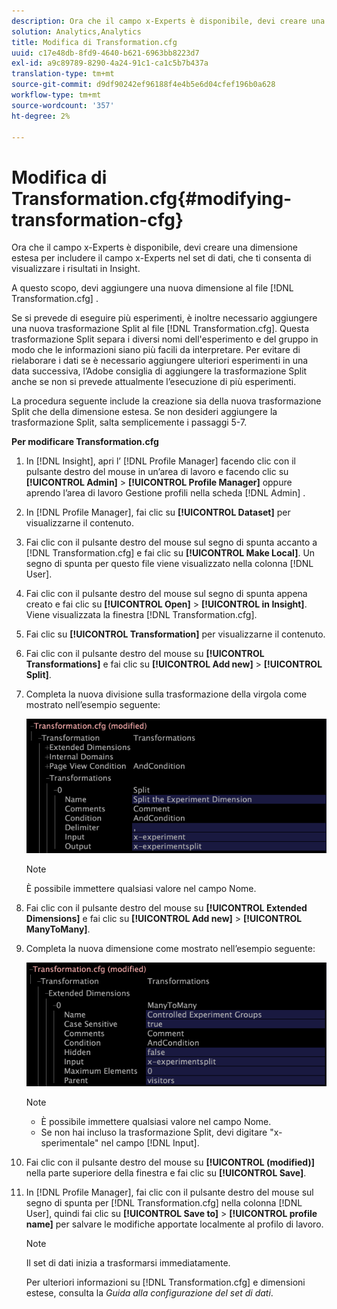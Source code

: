 ```yaml
---
description: Ora che il campo x-Experts è disponibile, devi creare una dimensione estesa per includere il campo x-Experts nel set di dati, che ti consenta di visualizzare i risultati in Insight.
solution: Analytics,Analytics
title: Modifica di Transformation.cfg
uuid: c17e48db-8fd9-4640-b621-6963bb8223d7
exl-id: a9c89789-8290-4a24-91c1-ca1c5b7b437a
translation-type: tm+mt
source-git-commit: d9df90242ef96188f4e4b5e6d04cfef196b0a628
workflow-type: tm+mt
source-wordcount: '357'
ht-degree: 2%

---
```


# Modifica di Transformation.cfg{#modifying-transformation-cfg}

Ora che il campo x-Experts è disponibile, devi creare una dimensione estesa per includere il campo x-Experts nel set di dati, che ti consenta di visualizzare i risultati in Insight.

A questo scopo, devi aggiungere una nuova dimensione al file [!DNL Transformation.cfg] .

Se si prevede di eseguire più esperimenti, è inoltre necessario aggiungere una nuova trasformazione Split al file [!DNL Transformation.cfg]. Questa trasformazione Split separa i diversi nomi dell&#39;esperimento e del gruppo in modo che le informazioni siano più facili da interpretare. Per evitare di rielaborare i dati se è necessario aggiungere ulteriori esperimenti in una data successiva, l’Adobe consiglia di aggiungere la trasformazione Split anche se non si prevede attualmente l’esecuzione di più esperimenti.

La procedura seguente include la creazione sia della nuova trasformazione Split che della dimensione estesa. Se non desideri aggiungere la trasformazione Split, salta semplicemente i passaggi 5-7.

**Per modificare Transformation.cfg**

1. In [!DNL Insight], apri l’ [!DNL Profile Manager] facendo clic con il pulsante destro del mouse in un’area di lavoro e facendo clic su **[!UICONTROL Admin]** > **[!UICONTROL Profile Manager]** oppure aprendo l’area di lavoro Gestione profili nella scheda [!DNL Admin] .
1. In [!DNL Profile Manager], fai clic su **[!UICONTROL Dataset]** per visualizzarne il contenuto.
1. Fai clic con il pulsante destro del mouse sul segno di spunta accanto a [!DNL Transformation.cfg] e fai clic su **[!UICONTROL Make Local]**. Un segno di spunta per questo file viene visualizzato nella colonna [!DNL User].
1. Fai clic con il pulsante destro del mouse sul segno di spunta appena creato e fai clic su **[!UICONTROL Open]** > **[!UICONTROL in Insight]**. Viene visualizzata la finestra [!DNL Transformation.cfg].
1. Fai clic su **[!UICONTROL Transformation]** per visualizzarne il contenuto.
1. Fai clic con il pulsante destro del mouse su **[!UICONTROL Transformations]** e fai clic su **[!UICONTROL Add new]** > **[!UICONTROL Split]**.
1. Completa la nuova divisione sulla trasformazione della virgola come mostrato nell’esempio seguente:

   ![Informazioni sul passaggio](assets/New_split_transformation.png)

   >[!NOTE]
   >
   >È possibile immettere qualsiasi valore nel campo Nome.

1. Fai clic con il pulsante destro del mouse su **[!UICONTROL Extended Dimensions]** e fai clic su **[!UICONTROL Add new]** > **[!UICONTROL ManyToMany]**.
1. Completa la nuova dimensione come mostrato nell’esempio seguente:

   ![Informazioni sul passaggio](assets/New_Dimension_controlled_experiment_groups.png)

   >[!NOTE]
   >
   >* È possibile immettere qualsiasi valore nel campo Nome.
   >* Se non hai incluso la trasformazione Split, devi digitare &quot;x-sperimentale&quot; nel campo [!DNL Input].


1. Fai clic con il pulsante destro del mouse su **[!UICONTROL (modified)]** nella parte superiore della finestra e fai clic su **[!UICONTROL Save]**.
1. In [!DNL Profile Manager], fai clic con il pulsante destro del mouse sul segno di spunta per [!DNL Transformation.cfg] nella colonna [!DNL User], quindi fai clic su **[!UICONTROL Save to]** > **[!UICONTROL profile name]** per salvare le modifiche apportate localmente al profilo di lavoro.

   >[!NOTE]
   >
   >Il set di dati inizia a trasformarsi immediatamente.

   Per ulteriori informazioni su [!DNL Transformation.cfg] e dimensioni estese, consulta la *Guida alla configurazione del set di dati*.
